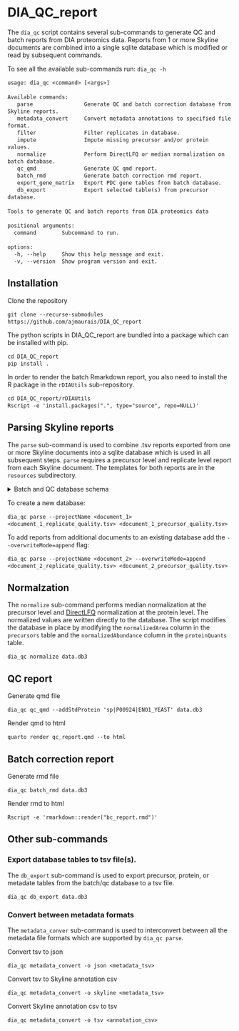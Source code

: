 # DIA_QC_report

The `dia_qc` script contains several sub-commands to generate QC and batch reports from DIA proteomics data. Reports from 1 or more Skyline documents are combined into a single sqlite database which is modified or read by subsequent commands.

To see all the available sub-commands run: `dia_qc -h`

```
usage: dia_qc <command> [<args>]

Available commands:
   parse                Generate QC and batch correction database from Skyline reports.
   metadata_convert     Convert metadata annotations to specified file format.
   filter               Filter replicates in database.
   impute               Impute missing precursor and/or protein values.
   normalize            Perform DirectLFQ or median normalization on batch database.
   qc_qmd               Generate QC qmd report.
   batch_rmd            Generate batch correction rmd report.
   export_gene_matrix   Export PDC gene tables from batch database.
   db_export            Export selected table(s) from precursor database.

Tools to generate QC and batch reports from DIA proteomics data

positional arguments:
  command        Subcommand to run.

options:
  -h, --help     Show this help message and exit.
  -v, --version  Show program version and exit.
```

## Installation

Clone the repository

```
git clone --recurse-submodules https://github.com/ajmaurais/DIA_QC_report
```

The python scripts in DIA_QC_report are bundled into a package which can be installed with pip.

```
cd DIA_QC_report
pip install .
```

In order to render the batch Rmarkdown report, you also need to install the R package in the `rDIAUtils` sub-repository.

```
cd DIA_QC_report/rDIAUtils
Rscript -e 'install.packages(".", type="source", repo=NULL)'
```

</details>

## Parsing Skyline reports

The `parse` sub-command is used to combine .tsv reports exported from one or more Skyline documents into a sqlite database which is used in all subsequent steps. `parse` requires a precursor level and replicate level report from each Skyline document. The templates for both reports are in the `resources` subdirectory.

<details>
  <summary>Batch and QC database schema</summary>

![alt text](https://github.com/ajmaurais/DIA_QC_report/blob/dev/resources/schema.png?raw=true)

</details>

To create a new database:

```
dia_qc parse --projectName <document_1> <document_1_replicate_quality.tsv> <document_1_precursor_quality.tsv>
```

To add reports from additional documents to an existing database add the `--overwriteMode=append` flag:

```
dia_qc parse --projectName <document_2> --overwriteMode=append <document_2_replicate_quality.tsv> <document_2_precursor_quality.tsv>
```

## Normalzation

The `normalize` sub-command performs median normalization at the precursor level and [DirectLFQ](https://github.com/MannLabs/directlfq) normalization at the protein level. The normalized values are written directly to the database. The script modifies the database in place by modifying the `normalizedArea` column in the `precursors` table and the `normalizedAbundance` column in the `proteinQuants` table.

```
dia_qc normalize data.db3
```

## QC report

Generate qmd file

```
dia_qc qc_qmd --addStdProtein 'sp|P00924|ENO1_YEAST' data.db3
```

Render qmd to html

```
quarto render qc_report.qmd --to html
```

## Batch correction report

Generate rmd file

```
dia_qc batch_rmd data.db3
```

Render rmd to html

```
Rscript -e 'rmarkdown::render("bc_report.rmd")'
```

## Other sub-commands

### Export database tables to tsv file(s).

The `db_export` sub-command is used to export precursor, protein, or metadate tables from the batch/qc database to a tsv file.

```
dia_qc db_export data.db3
```

### Convert between metadata formats

The `metadata_conver` sub-command is used to interconvert between all the metadata file formats which are supported by `dia_qc parse`.

Convert tsv to json

```
dia_qc metadata_convert -o json <metadata_tsv>
```

Convert tsv to Skyline annotation csv

```
dia_qc metadata_convert -o skyline <metadata_tsv>
```

Convert Skyline annotation csv to tsv

```
dia_qc metadata_convert -o tsv <annotation_csv>
```
